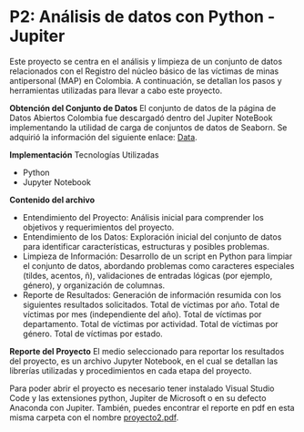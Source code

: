 # P2: Análisis de datos con Python - Jupiter

Este proyecto se centra en el análisis y limpieza de un conjunto de datos relacionados con el Registro del núcleo básico de las víctimas de minas antipersonal (MAP) en Colombia. A continuación, se detallan los pasos y herramientas utilizadas para llevar a cabo este proyecto.

**Obtención del Conjunto de Datos**
El conjunto de datos de la página de Datos Abiertos Colombia fue descargadó dentro del Jupiter NoteBook implementando la utilidad de carga de conjuntos de datos de Seaborn. Se adquirió la información del siguiente enlace: [Data](https://storage.googleapis.com/media-help-ots-geomarketing-odoo/Situaci_n_V_ctimas_Minas_Antipersonal_en_Colombia_20240103.csv).

**Implementación**
Tecnologías Utilizadas
- Python
- Jupyter Notebook

**Contenido del archivo**
- Entendimiento del Proyecto: Análisis inicial para comprender los objetivos y requerimientos del proyecto.
- Entendimiento de los Datos: Exploración inicial del conjunto de datos para identificar características, estructuras y posibles problemas.
- Limpieza de Información: Desarrollo de un script en Python para limpiar el conjunto de datos, abordando problemas como caracteres especiales (tildes, acentos, ñ), validaciones de entradas lógicas (por ejemplo, género), y organización de columnas.
- Reporte de Resultados: Generación de información resumida con los siguientes resultados solicitados.
   Total de víctimas por año.
   Total de víctimas por mes (independiente del año).
   Total de víctimas por departamento.
   Total de víctimas por actividad.
   Total de víctimas por género.
   Total de víctimas por estado.

**Reporte del Proyecto**
El medio seleccionado para reportar los resultados del proyecto, es un archivo Jupyter Notebook, en el cual se detallan las librerías utilizadas y procedimientos en cada etapa del proyecto.

Para poder abrir el proyecto es necesario tener instalado Visual Studio Code y las extensiones python, Jupiter de Microsoft o en su defecto Anaconda con Jupiter. También, puedes encontrar el reporte en pdf en esta misma carpeta con el nombre [proyecto2.pdf](https://github.com/ypochoag/python-projects/edit/main/proyecto2/proyecto2.pdf).

